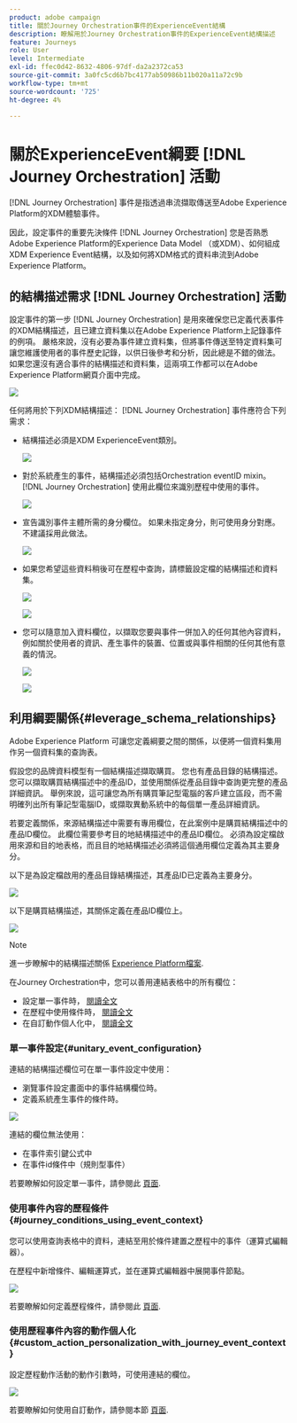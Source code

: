 ```yaml
---
product: adobe campaign
title: 關於Journey Orchestration事件的ExperienceEvent結構
description: 瞭解用於Journey Orchestration事件的ExperienceEvent結構描述
feature: Journeys
role: User
level: Intermediate
exl-id: ffec0d42-8632-4806-97df-da2a2372ca53
source-git-commit: 3a0fc5cd6b7bc4177ab50986b11b020a11a72c9b
workflow-type: tm+mt
source-wordcount: '725'
ht-degree: 4%

---
```


# 關於ExperienceEvent綱要 [!DNL Journey Orchestration] 活動

[!DNL Journey Orchestration] 事件是指透過串流擷取傳送至Adobe Experience Platform的XDM體驗事件。

因此，設定事件的重要先決條件 [!DNL Journey Orchestration] 您是否熟悉Adobe Experience Platform的Experience Data Model （或XDM）、如何組成XDM Experience Event結構，以及如何將XDM格式的資料串流到Adobe Experience Platform。

## 的結構描述需求 [!DNL Journey Orchestration] 活動

設定事件的第一步 [!DNL Journey Orchestration] 是用來確保您已定義代表事件的XDM結構描述，且已建立資料集以在Adobe Experience Platform上記錄事件的例項。 嚴格來說，沒有必要為事件建立資料集，但將事件傳送至特定資料集可讓您維護使用者的事件歷史記錄，以供日後參考和分析，因此總是不錯的做法。 如果您還沒有適合事件的結構描述和資料集，這兩項工作都可以在Adobe Experience Platform網頁介面中完成。

![](../assets/schema1.png)

任何將用於下列XDM結構描述： [!DNL Journey Orchestration] 事件應符合下列需求：

* 結構描述必須是XDM ExperienceEvent類別。

  ![](../assets/schema2.png)

* 對於系統產生的事件，結構描述必須包括Orchestration eventID mixin。 [!DNL Journey Orchestration] 使用此欄位來識別歷程中使用的事件。

  ![](../assets/schema3.png)

* 宣告識別事件主體所需的身分欄位。 如果未指定身分，則可使用身分對應。 不建議採用此做法。

  ![](../assets/schema4.png)

* 如果您希望這些資料稍後可在歷程中查詢，請標籤設定檔的結構描述和資料集。

  ![](../assets/schema5.png)

  ![](../assets/schema6.png)

* 您可以隨意加入資料欄位，以擷取您要與事件一併加入的任何其他內容資料，例如關於使用者的資訊、產生事件的裝置、位置或與事件相關的任何其他有意義的情況。

  ![](../assets/schema7.png)

  ![](../assets/schema8.png)

## 利用綱要關係{#leverage_schema_relationships}

Adobe Experience Platform 可讓您定義綱要之間的關係，以便將一個資料集用作另一個資料集的查詢表。 

假設您的品牌資料模型有一個結構描述擷取購買。 您也有產品目錄的結構描述。 您可以擷取購買結構描述中的產品ID，並使用關係從產品目錄中查詢更完整的產品詳細資訊。 舉例來說，這可讓您為所有購買筆記型電腦的客戶建立區段，而不需明確列出所有筆記型電腦ID，或擷取異動系統中的每個單一產品詳細資訊。

若要定義關係，來源結構描述中需要有專用欄位，在此案例中是購買結構描述中的產品ID欄位。 此欄位需要參考目的地結構描述中的產品ID欄位。 必須為設定檔啟用來源和目的地表格，而且目的地結構描述必須將這個通用欄位定義為其主要身分。

以下是為設定檔啟用的產品目錄結構描述，其產品ID已定義為主要身分。

![](../assets/schema9.png)

以下是購買結構描述，其關係定義在產品ID欄位上。

![](../assets/schema10.png)

>[!NOTE]
>
>進一步瞭解中的結構描述關係 [Experience Platform檔案](https://experienceleague.adobe.com/docs/platform-learn/tutorials/schemas/configure-relationships-between-schemas.html?lang=en).

在Journey Orchestration中，您可以善用連結表格中的所有欄位：

* 設定單一事件時， [閱讀全文](../event/experience-event-schema.md#unitary_event_configuration)
* 在歷程中使用條件時， [閱讀全文](../event/experience-event-schema.md#journey_conditions_using_event_context)
* 在自訂動作個人化中， [閱讀全文](../event/experience-event-schema.md#custom_action_personalization_with_journey_event_context)

### 單一事件設定{#unitary_event_configuration}

連結的結構描述欄位可在單一事件設定中使用：

* 瀏覽事件設定畫面中的事件結構欄位時。
* 定義系統產生事件的條件時。

![](../assets/schema11.png)

連結的欄位無法使用：

* 在事件索引鍵公式中
* 在事件id條件中（規則型事件）

若要瞭解如何設定單一事件，請參閱此 [頁面](../event/about-creating.md).

### 使用事件內容的歷程條件{#journey_conditions_using_event_context}

您可以使用查詢表格中的資料，連結至用於條件建置之歷程中的事件（運算式編輯器）。

在歷程中新增條件、編輯運算式，並在運算式編輯器中展開事件節點。

![](../assets/schema12.png)

若要瞭解如何定義歷程條件，請參閱此 [頁面](../building-journeys/condition-activity.md).

### 使用歷程事件內容的動作個人化{#custom_action_personalization_with_journey_event_context}

設定歷程動作活動的動作引數時，可使用連結的欄位。

![](../assets/schema13.png)

若要瞭解如何使用自訂動作，請參閱本節 [頁面](../building-journeys/using-custom-actions.md).

